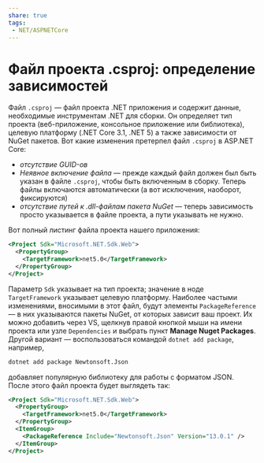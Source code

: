```yaml
---
share: true
tags:
 - NET/ASPNETCore
---
```

# Файл проекта .csproj: определение зависимостей
Файл `.csproj` — файл проекта .NET приложения и содержит данные, необходимые инструментам .NET для сборки. Он определяет тип проекта (веб-приложение, консольное приложение или библиотека), целевую платформу (.NET Core 3.1, .NET 5) а также зависимости от NuGet пакетов.
Вот какие изменения претерпел файл `.csproj` в ASP.NET Core:
- *отсутствие GUID-ов*
- *Неявное включение файла* — прежде каждый файл должен был быть указан в файле `.csproj`, чтобы быть включенным в сборку. Теперь файлы включаются автоматически (а вот исключения, наоборот, фиксируются)
- *отсутствие путей к .dll-файлам пакета NuGet* — теперь зависимость просто указывается в файле проекта, а пути указывать не нужно.

Вот полный листинг файла проекта нашего приложения:
```xml
<Project Sdk="Microsoft.NET.Sdk.Web">
  <PropertyGroup>
    <TargetFramework>net5.0</TargetFramework>
  </PropertyGroup>
</Project>
```
Параметр `Sdk` указывает на тип проекта; значение в ноде `TargetFramework` указывает целевую платформу.
Наиболее частыми изменениями, вносимыми в этот файл, будут элементы `PackageReference` — в них указываются пакеты NuGet, от которых зависит ваш проект. Их можно добавить через VS, щелкнув правой кнопкой мыши на имени проекта или узле `Dependencies` и выбрать пункт **Manage Nuget Packages**. Другой вариант — воспользоваться командой `dotnet add package`, например,
```bash
dotnet add package Newtonsoft.Json
```
добавляет популярную библиотеку для работы с форматом JSON.
После этого файл проекта будет выглядеть так:
```xml
<Project Sdk="Microsoft.NET.Sdk.Web">
  <PropertyGroup>
    <TargetFramework>net5.0</TargetFramework>
  </PropertyGroup>
  <ItemGroup>
    <PackageReference Include="Newtonsoft.Json" Version="13.0.1" />
  </ItemGroup>
</Project>
```